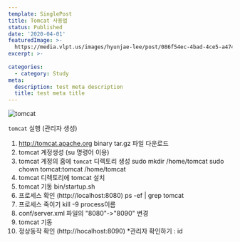 ```yaml
---
template: SinglePost
title: Tomcat 사용법
status: Published
date: '2020-04-01'
featuredImage: >-
  https://media.vlpt.us/images/hyunjae-lee/post/086f54ec-4bad-4ce5-a474-fecf121a94f0/tomcat-cover.png
excerpt: >-
  
categories:
  - category: Study
meta:
  description: test meta description
  title: test meta title
---
```


![tomcat](https://media.vlpt.us/images/hyunjae-lee/post/086f54ec-4bad-4ce5-a474-fecf121a94f0/tomcat-cover.png)


`tomcat` 실행 (관리자 생성)
1. http://tomcat.apache.org binary tar.gz 파일 다운로드
2. tomcat 계정생성 (su 명령어 이용)
3. tomcat 계정의 홈에 `tomcat` 디렉토리 생성
sudo mkdir /home/tomcat
sudo chown tomcat:tomcat /home/tomcat
4. tomcat 디렉토리에 tomcat 설치
5. tomcat 기동
bin/startup.sh
6. 프로세스 확인 (http://localhost:8080)
ps -ef | grep tomcat
7. 프로세스 죽이기
kill -9 process이름
8. conf/server.xml 파일의 "8080"->"8090" 변경
9. tomcat 기동
10. 정상동작 확인 (http://hocalhost:8090)
*관리자 확인하기 : id
